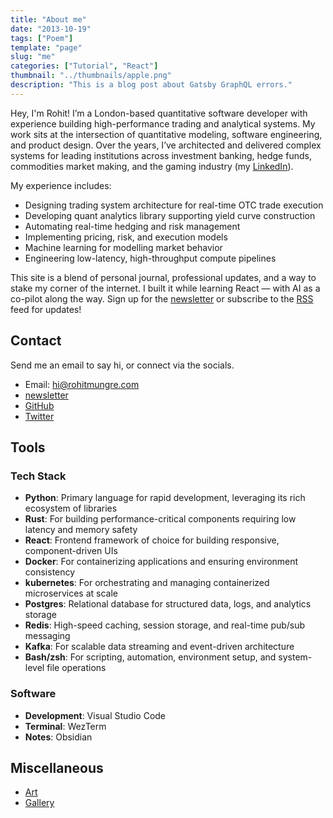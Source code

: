```yaml
---
title: "About me"
date: "2013-10-19"
tags: ["Poem"]
template: "page"
slug: "me"
categories: ["Tutorial", "React"]
thumbnail: "../thumbnails/apple.png"
description: "This is a blog post about Gatsby GraphQL errors."
---
```


Hey, I'm Rohit! 
I’m a London-based quantitative software developer with experience building high-performance trading and analytical systems. 
My work sits at the intersection of quantitative modeling, software engineering, and product design.
Over the years, I’ve architected and delivered complex systems for leading institutions across investment banking, hedge funds, commodities market making, and the gaming industry (my [LinkedIn](https://www.linkedin.com/in/rohitmungre)). 

My experience includes:
- Designing trading system architecture for real-time OTC trade execution 
- Developing quant analytics library supporting yield curve construction
- Automating real-time hedging and risk management
- Implementing pricing, risk, and execution models 
- Machine learning for modelling market behavior 
- Engineering low-latency, high-throughput compute pipelines

This site is a blend of personal journal, professional updates, and a way to stake my corner of the internet. I built it while learning React — with AI as a co-pilot along the way.
Sign up for the [newsletter](https://rohitmungre.substack.com) or subscribe to the [RSS](/rss.xml) feed for updates!


## Contact
Send me an email to say hi, or connect via the socials.

- Email: hi@rohitmungre.com
- [newsletter](https://rohitmungre.substack.com)
- [GitHub](https://github.com/rohitmungre)
- [Twitter](https://x.com/rohitmungre)

## Tools 

### Tech Stack
- **Python**: Primary language for rapid development, leveraging its rich ecosystem of libraries
- **Rust**: For building performance-critical components requiring low latency and memory safety 
- **React**: Frontend framework of choice for building responsive, component-driven UIs
- **Docker**: For containerizing applications and ensuring environment consistency
- **kubernetes**: For orchestrating and managing containerized microservices at scale
- **Postgres**: Relational database for structured data, logs, and analytics storage 
- **Redis**: High-speed caching, session storage, and real-time pub/sub messaging 
- **Kafka**: For scalable data streaming and event-driven architecture 
- **Bash/zsh**: For scripting, automation, environment setup, and system-level file operations

### Software
- **Development**: Visual Studio Code 
- **Terminal**: WezTerm
- **Notes**: Obsidian 

## Miscellaneous

- [Art](/illustration)
- [Gallery](/photos)